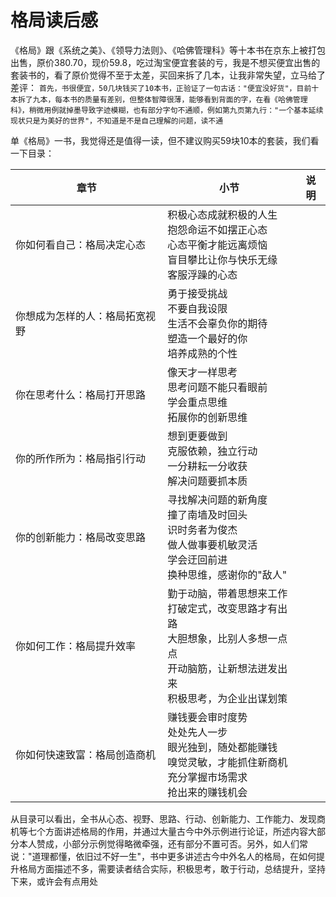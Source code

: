 # 格局读后感
《格局》跟《系统之美》、《领导力法则》、《哈佛管理科》等十本书在京东上被打包出售，原价380.70，现价59.8，吃过淘宝便宜套装的亏，我是不想买便宜出售的套装书的，看了原价觉得不至于太差，买回来拆了几本，让我非常失望，立马给了差评：
```首先，书很便宜，50几块钱买了10本书，正验证了一句古话："便宜没好货"，目前十本拆了九本，每本书的质量有差别，但整体智障很薄，能够看到背面的字，在看《哈佛管理科》，稍微用例就掉墨导致字迹模糊，也有部分字句不通顺，例如第九页第九行："一个基本延续现状只是为美好的世界"，不知道是不是自己理解的问题，读不通```

单《格局》一书，我觉得还是值得一读，但不建议购买59块10本的套装，我们看一下目录：

| 章节            | 小节                                                                    | 说明 |
|---------------|-----------------------------------------------------------------------| --- |
| 你如何看自己：格局决定心态 | 积极心态成就积极的人生</br>抱怨命运不如摆正心态</br>心态平衡才能远离烦恼</br>盲目攀比让你与快乐无缘</br>客服浮躁的心态 | |
| 你想成为怎样的人：格局拓宽视野 | 勇于接受挑战</br>不要自我设限</br>生活不会辜负你的期待</br>塑造一个最好的你</br>培养成熟的个性             ||
| 你在思考什么：格局打开思路 | 像天才一样思考</br>思考问题不能只看眼前</br>学会重点思维</br>拓展你的创新思维 ||
| 你的所作所为：格局指引行动 | 想到更要做到</br>克服依赖，独立行动</br>一分耕耘一分收获</br>解决问题要抓本质 ||
| 你的创新能力：格局改变思路 | 寻找解决问题的新角度</br>撞了南墙及时回头</br>识时务者为俊杰</br>做人做事要机敏灵活</br>学会迂回前进</br>换种思维，感谢你的"敌人" ||
| 你如何工作：格局提升效率 | 勤于动脑，带着思想来工作</br>打破定式，改变思路才有出路</br>大胆想象，比别人多想一点点</br>开动脑筋，让新想法迸发出来</br>积极思考，为企业出谋划策 ||
| 你如何快速致富：格局创造商机 | 赚钱要会审时度势</br>处处先人一步</br>眼光独到，随处都能赚钱</br>嗅觉灵敏，才能抓住新商机</br>充分掌握市场需求</br>抢出来的赚钱机会 ||

从目录可以看出，全书从心态、视野、思路、行动、创新能力、工作能力、发现商机等七个方面讲述格局的作用，并通过大量古今中外示例进行论证，所述内容大部分本人赞成，小部分示例觉得略微牵强，还有部分不置可否。另外，如人们常说："道理都懂，依旧过不好一生"，书中更多讲述古今中外名人的格局，在如何提升格局方面描述不多，需要读者结合实际，积极思考，敢于行动，总结提升，坚持下来，或许会有点用处